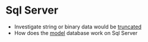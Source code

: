 # Sql Server 

- Investigate string or binary data would be [truncated](truncate.md)
- How does the [model](model.md) database work on Sql Server
